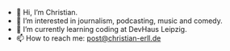 - 👋 Hi, I’m Christian.
- 👀 I’m interested in journalism, podcasting, music and comedy.
- 🌱 I’m currently learning coding at DevHaus Leipzig.
- 📫 How to reach me: post@christian-erll.de

<!---
Hottinho/Hottinho is a ✨ special ✨ repository because its `README.md` (this file) appears on your GitHub profile.
You can click the Preview link to take a look at your changes.
--->
